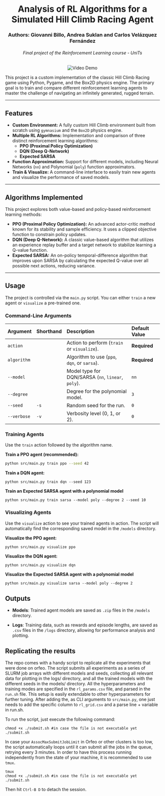 <div align="center">
    <h1>Analysis of RL Algorithms for a Simulated Hill Climb Racing Agent</h1>
    <h3>Authors: Giovanni Billo, Andrea Suklan and Carlos Velázquez Fernández</h3>
    <h6>Final project of the Reinforcement Learning course - UniTs</h6>
</div>

<div align="center">
    <img src="presentation/images/demo.gif" alt="Video
  Demo" />
</div>

This project is a custom implementation of the classic Hill Climb Racing game using Python, Pygame, and the Box2D physics engine. The primary goal is to train and compare different reinforcement learning agents to master the challenge of navigating an infinitely generated, rugged terrain.

***

## Features

* **Custom Environment:** A fully custom Hill Climb environment built from scratch using `gymnasium` and the `Box2D` physics engine.
* **Multiple RL Algorithms:** Implementation and comparison of three distinct reinforcement learning algorithms:
    * **PPO (Proximal Policy Optimization)**
    * **DQN (Deep Q-Network)**
    * **Expected SARSA**
* **Function Approximation:** Support for different models, including Neural Networks (`nn`) and Polynomial (`poly`) function approximators.
* **Train & Visualize:** A command-line interface to easily train new agents and visualize the performance of saved models.

***

## Algorithms Implemented

This project explores both value-based and policy-based reinforcement learning methods:

* **PPO (Proximal Policy Optimization):** An advanced actor-critic method known for its stability and sample efficiency. It uses a clipped objective function to constrain policy updates.
* **DQN (Deep Q-Network):** A classic value-based algorithm that utilizes an experience replay buffer and a target network to stabilize learning a Q-value function.
* **Expected SARSA:** An on-policy temporal-difference algorithm that improves upon SARSA by calculating the expected Q-value over all possible next actions, reducing variance.

***


## Usage

The project is controlled via the `main.py` script. You can either `train` a new agent or `visualize` a pre-trained one.


### Command-Line Arguments

| Argument | Shorthand | Description | Default Value |
| :--- | :--- | :--- | :--- |
| `action` | | Action to perform (`train` or `visualize`). | **Required** |
| `algorithm` | | Algorithm to use (`ppo`, `dqn`, or `sarsa`). | **Required** |
| `--model` | | Model type for DQN/SARSA (`nn`, `linear`, `poly`). | `nn` |
| `--degree` | | Degree for the polynomial model. | `3` |
| `--seed` | `-s` | Random seed for the run. | `0` |
| `--verbose`| `-v` | Verbosity level (0, 1, or 2). | `0` |


### Training Agents

Use the `train` action followed by the algorithm name.

**Train a PPO agent (recommended):**
```bash
python src/main.py train ppo --seed 42
```

**Train a DQN agent:**
```
python src/main.py train dqn --seed 123
```

**Train an Expected SARSA agent with a polynomial model**
```
python src/main.py train sarsa --model poly --degree 2 --seed 10
```


### Visualizing Agents
Use the `visualize` action to see your trained agents in action. The script will automatically find the corresponding saved model in the `/models` directory.

**Visualize the PPO agent:**
```bash
python src/main.py visualize ppo
```

**Visualize the DQN agent:**
```
python src/main.py visualize dqn
```

**Visualize the Expected SARSA agent with a polynomial model**
```
python src/main.py visualize sarsa --model poly --degree 2
```


## Outputs

- **Models**: Trained agent models are saved as `.zip` files in the `/models` directory.

- **Logs**: Training data, such as rewards and episode lengths, are saved as `.csv` files in the `/logs` directory, allowing for performance analysis and plotting.

## Replicating the results
The repo comes with a handy script to replicate all the experiments that were done on orfeo.
The script submits all experiments as a series of SLURM job arrays with different models and seeds, collecting all relevant data for plotting in the logs/ directory, and all the trained models with the different seeds in the models/ directory. All the hyperparameters and training modes are specified in the `rl_params.csv` file, and parsed in the `run.sh` file. This setup is easily extendable to other hyperparameters for further tuning. After adding the, as CLI arguments to `src/main.py`, one just needs to add the specific column to `rl_grid.csv` and a parse line + variable in run.sh.

To run the script, just execute the following command:
```
chmod +x ./submit.sh #in case the file is not executable yet
./submit.sh
``` 
In case your `AssocMaxSubmitJobLimit` in Orfeo or other clusters is too low, the script automatically loops until it can submit all the jobs in the queue, retrying every 3 minutes.
In order to have this process running independently from the state of your machine, it is recommended to use `tmux`.
```
tmux
chmod +x ./submit.sh #in case the file is not executable yet
./submit.sh
``` 
Then hit `Ctrl-B D` to detach the session. 
